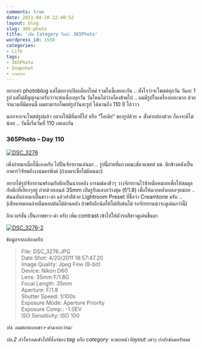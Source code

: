 ```yaml
---
comments: true
date: 2011-04-20 22:40:52
layout: blog
slug: 365-photo
title: 'เปิด Category ใหม่: 365Photo'
wordpress_id: 1550
categories:
- Life
tags:
- 365Photo
- Snapshot
- ภาพถ่าย
---
```


อยากทำ photoblog แต่ไม่อยากเปิดบล็อกใหม่ รวมในนี้เลยละกัน .. ตั้งใจว่าจะโพสต์ทุกวัน วันละ 1 รูป แต่ไม่สัญญานะครับว่าจะต่อเนื่องทุกวัน วันไหนไม่ว่างก็คงข้ามไป .. ผมมีรูปในเครื่องเยอะมาก ด้วยจำนวนที่มีตอนนี้ ผมสามารถโพสต์รูปวันละรูป ได้นานถึง 110 ปี โอ้ววว 

นอกจากจะโพสต์รูปแล้ว อยากให้มีที่มาที่ไป หรือ “ไอเดีย” ของรูปด้วย + ตั้งค่ากล้องด้วย ก็คงจะดีไม่น้อย .. วันนี้เริ่มวันที่ 110 เลยละกัน

### 365Photo – Day 110

[![DSC_3276](http://files.armno.in.th/uploads/2011/04/DSC_3276_thumb.jpg)](http://files.armno.in.th/uploads/2011/04/DSC_3276.jpg)

เพิ่งถ่ายมาเมื่อกี้นี่เองครับ ไปปั่นจักรยานเล่นมา .. รูปนี้ถ่ายที่แถวคณะสัตวแพทย์ มช. ตึกข้างหลังเป็นอาคารวิจัยพลังงานนครพิงค์ (ถ้าผมจะชื่อไม่ผิดนนะ) 



อยากได้รูปจักรยานพร้อมกับตึกเป็นฉากหลัง อารมณ์คงชิวๆ วางจักรยานไว้ซ้ายมือหน่อยเพื่อให้สมดุลกับตึกที่เอียงๆอยู่ ถ่ายด้วยเลนส์ 35mm เปิดรูรับแสงกว้างสุด (f/1.8) เพื่อให้ฉากหลังเบลอๆหน่อย .. ต้นฉบับถ่ายมาเป็นขาว-ดำ แล้วทำสีด้วย Lightroom Preset ที่ชื่อว่า Creamtone ครับ .. (เสียดายตอนถ่ายลืมหลบต้นไม้ด้านหลัง ถ้าขยับอีกนิดให้ไม่ทับต้นไม้ รถจักรยานน่าจะดูเด่นกว่านี้)

อีกเวอร์ชั่น เป็นภาพขาว-ดำ ครับ เพิ่ม contrast เข้าไปให้ตัวรถสีขาวดูเด่นขึ้นมา

[![DSC_3276-2](http://files.armno.in.th/uploads/2011/04/DSC_3276-2_thumb.jpg)](http://files.armno.in.th/uploads/2011/04/DSC_3276-2.jpg)

ข้อมูลจากกล้องครับ

 

> File: DSC_3276.JPG  
Date Shot: 4/20/2011 18:57:47.20  
Image Quality: Jpeg Fine (8-bit)   
Device: Nikon D60  
Lens: 35mm F/1.8G  
Focal Length: 35mm  
Aperture: F/1.8  
Shutter Speed: 1/100s  
Exposure Mode: Aperture Priority  
Exposure Comp.: -1.0EV  
ISO Sensitivity: ISO 100  


_ปล. ผมชอบแบบขาว-ดำมากกว่านะ_

_ปล.2 ถ้าใครกดเข้าไปที่ลิ้งก์ของ tag หรือ category จะพบหน้า layout เน่าๆ กำลังซ่อมครับผม_
